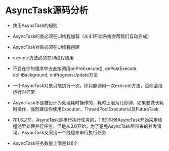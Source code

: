 # AsyncTask源码分析
* 使用AsyncTask的规则
 * AsyncTask的类必须在UI线程加载（从4.1开始系统会帮我们自动完成）
 
 * AsyncTask对象必须在UI线程创建
 
 * execute方法必须在UI线程调用
 
 * 不要在你的程序中去直接调用onPreExecute(), onPostExecute, doInBackground, onProgressUpdate方法
 
 * 一个AsyncTask对象只能执行一次，即只能调用一次execute方法，否则会报运行时异常
 
 * AsyncTask不是被设计为处理耗时操作的，耗时上限为几秒钟，如果要做长耗时操作，强烈建议你使用Executor，ThreadPoolExecutor以及FutureTask
 
 * 在1.6之前，AsyncTask是串行执行任务的，1.6的时候AsyncTask开始采用线程池里处理并行任务，但是从3.0开始，为了避免AsyncTask所带来的并发错误，AsyncTask又采用一个线程来串行执行任务
 
 * AsyncTask任务数量上限是128个


